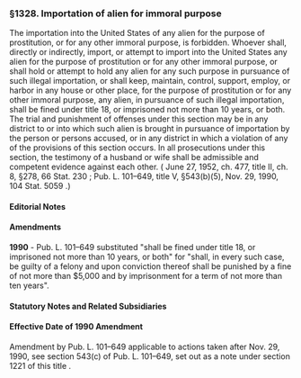 <!--
url: https://uscode.house.gov/view.xhtml?req=granuleid:USC-prelim-title8-section1328&num=0&edition=prelim
date_accessed: 2024-07-28 23:45:45
-->
### §1328\. Importation of alien for immoral purpose
 The importation into the United States of any alien for the purpose of prostitution, or for any other immoral purpose, is forbidden. Whoever shall, directly or indirectly, import, or attempt to import into the United States any alien for the purpose of prostitution or for any other immoral purpose, or shall hold or attempt to hold any alien for any such purpose in pursuance of such illegal importation, or shall keep, maintain, control, support, employ, or harbor in any house or other place, for the purpose of prostitution or for any other immoral purpose, any alien, in pursuance of such illegal importation, shall be fined under title 18, or imprisoned not more than 10 years, or both. The trial and punishment of offenses under this section may be in any district to or into which such alien is brought in pursuance of importation by the person or persons accused, or in any district in which a violation of any of the provisions of this section occurs. In all prosecutions under this section, the testimony of a husband or wife shall be admissible and competent evidence against each other.
 (
 June 27, 1952, ch. 477, title II, ch. 8, §278,
 66 Stat. 230
 ;
 Pub. L. 101–649,
 title V, §543(b)(5\), Nov. 29, 1990,
 104 Stat. 5059
 .)
#### **Editorial Notes**
#### Amendments
**1990** 
 \-
 Pub. L. 101–649
 substituted "shall be fined under title 18, or imprisoned not more than 10 years, or both" for "shall, in every such case, be guilty of a felony and upon conviction thereof shall be punished by a fine of not more than $5,000 and by imprisonment for a term of not more than ten years".
#### **Statutory Notes and Related Subsidiaries**
#### Effective Date of 1990 Amendment
 Amendment by
 Pub. L. 101–649
 applicable to actions taken after Nov. 29, 1990, see section 543(c) of
 Pub. L. 101–649,
 set out as a note under
 section 1221 of this title
 .
